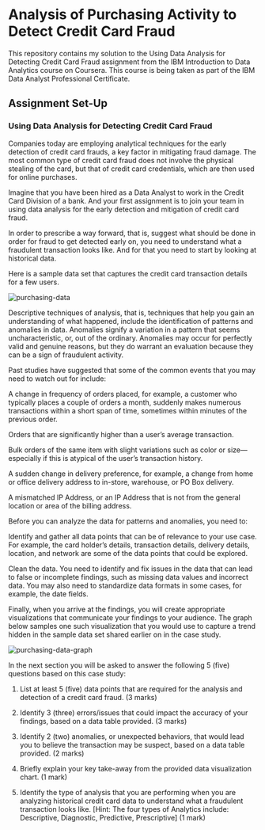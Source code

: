 # Analysis of Purchasing Activity to Detect Credit Card Fraud

This repository contains my solution to the Using Data Analysis for Detecting Credit Card Fraud assignment from the IBM Introduction to Data Analytics course on Coursera. This course is being taken as part of the IBM Data Analyst Professional Certificate.

## Assignment Set-Up

### Using Data Analysis for Detecting Credit Card Fraud

Companies today are employing analytical techniques for the early detection of credit card frauds, a key factor in mitigating fraud damage. The most common type of credit card fraud does not involve the physical stealing of the card, but that of credit card credentials, which are then used for online purchases.

Imagine that you have been hired as a Data Analyst to work in the Credit Card Division of a bank. And your first assignment is to join your team in using data analysis for the early detection and mitigation of credit card fraud.  

In order to prescribe a way forward, that is, suggest what should be done in order for fraud to get detected early on, you need to understand what a fraudulent transaction looks like. And for that you need to start by looking at historical data. 

Here is a sample data set that captures the credit card transaction details for a few users.

![purchasing-data](https://github.com/user-attachments/assets/70eac3eb-f4de-4b6d-abed-8cb90d7585a5)

Descriptive techniques of analysis, that is, techniques that help you gain an understanding of what happened, include the identification of patterns and anomalies in data. Anomalies signify a variation in a pattern that seems uncharacteristic, or, out of the ordinary. Anomalies may occur for perfectly valid and genuine reasons, but they do warrant an evaluation because they can be a sign of fraudulent activity.  

Past studies have suggested that some of the common events that you may need to watch out for include:  

A change in frequency of orders placed, for example, a customer who typically places a couple of orders a month, suddenly makes numerous transactions within a short span of time, sometimes within minutes of the previous order.

Orders that are significantly higher than a user’s average transaction.

Bulk orders of the same item with slight variations such as color or size—especially if this is atypical of the user’s transaction history.

A sudden change in delivery preference, for example, a change from home or office delivery address to in-store, warehouse, or PO Box delivery.

A mismatched IP Address, or an IP Address that is not from the general location or area of the billing address.

Before you can analyze the data for patterns and anomalies, you need to:

Identify and gather all data points that can be of relevance to your use case. For example, the card holder’s details, transaction details, delivery details, location, and network are some of the data points that could be explored. 

Clean the data. You need to identify and fix issues in the data that can lead to false or incomplete findings, such as missing data values and incorrect data. You may also need to standardize data formats in some cases, for example, the date fields. 

Finally, when you arrive at the findings, you will create appropriate visualizations that communicate your findings to your audience. The graph below samples one such visualization that you would use to capture a trend hidden in the sample data set shared earlier on in the case study.

![purchasing-data-graph](https://github.com/user-attachments/assets/69260264-a477-4b16-a857-7af8544980a1)

In the next section you will be asked to answer the following 5 (five) questions based on this case study:

1. List at least 5 (five) data points that are required for the analysis and detection of a credit card fraud. (3 marks)

2. Identify 3 (three) errors/issues that could impact the accuracy of your findings, based on a data table provided. (3 marks)

3. Identify 2 (two) anomalies, or unexpected behaviors, that would lead you to believe the transaction may be suspect, based on a data table provided. (2 marks)

4. Briefly explain your key take-away from the provided data visualization chart. (1 mark)

5. Identify the type of analysis that you are performing when you are analyzing historical credit card data to understand what a fraudulent transaction looks like. [Hint: The four types of Analytics include: Descriptive, Diagnostic, Predictive, Prescriptive] (1 mark)
